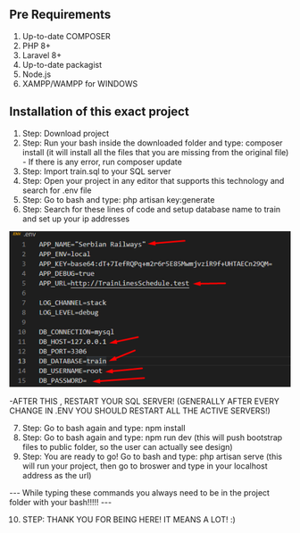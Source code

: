 ## Pre Requirements

1. Up-to-date COMPOSER
2. PHP 8+
3. Laravel 8+
4. Up-to-date packagist
5. Node.js
6. XAMPP/WAMPP for WINDOWS

## Installation of this exact project 

1. Step: Download project 
2. Step: Run your bash inside the downloaded folder and type: composer install (it will install all the files that you are missing from the original file) - If there is any error, run composer update
3. Step: Import train.sql to your SQL server
4. Step: Open your project in any editor that supports this technology and search for .env file
5. Step: Go to bash and type: php artisan key:generate
6. Step: Search for these lines of code and setup database name to train and set up your ip addresses

<img src="env.png">

-AFTER THIS , RESTART YOUR SQL SERVER! (GENERALLY AFTER EVERY CHANGE IN .ENV YOU SHOULD RESTART ALL THE ACTIVE SERVERS!)

7. Step: Go to bash again and type: npm install
8. Step: Go to bash again and type: npm run dev (this will push bootstrap files to public folder, so the user can actually see design)
9. Step: You are ready to go! Go to bash and type: php artisan serve (this will run your project, then go to broswer and type in your localhost address as the url)

---  While typing these commands you always need to be in the project folder with your bash!!!!! ---




10. STEP: THANK YOU FOR BEING HERE! IT MEANS A LOT! :)